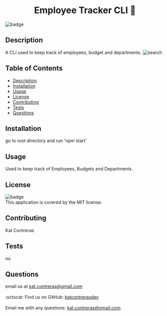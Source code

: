 
<h1 align="center">Employee Tracker CLI 🚀 </h1>

![badge](https://img.shields.io/badge/license-MIT-brightgreen)<br />
## Description
A CLI used to keep track of employees, budget and departments.
![search](url)

## Table of Contents
- [Description](#description)
- [Installation](#installation)
- [Usage](#usage)
- [License](#license)
- [Contributing](#contributing)
- [Tests](#tests)
- [Questions](#questions)
## Installation
go to root directory and run 'npm start'
## Usage
Used to keep track of Employees, Budgets and Departments.
## License
![badge](https://img.shields.io/badge/license-MIT-brightgreen)
<br />
This application is covered by the MIT license. 
## Contributing
Kat Contreras
## Tests
no
## Questions
email us at kat.contreras@gmail.com<br />
<br />
:octocat: Find us on GitHub: [katcontrerasdev](https://github.com/katcontrerasdev)  
<br />
Email me with any questions: kat.contreras@gmail.com<br /><br />
  
